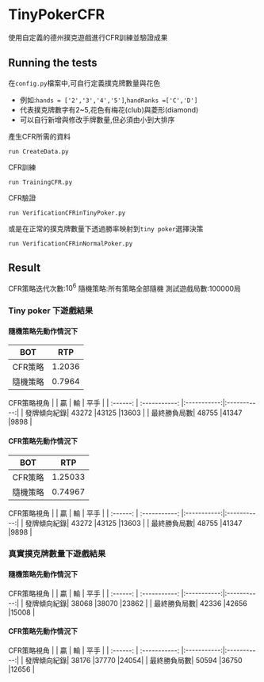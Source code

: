 # TinyPokerCFR
使用自定義的德州撲克遊戲進行CFR訓練並驗證成果

## Running the tests
在`config.py`檔案中,可自行定義撲克牌數量與花色

* 例如:`hands = ['2','3','4','5']`,`handRanks =['C','D']`
* 代表撲克牌數字有2~5,花色有梅花(club)與菱形(diamond)
* 可以自行新增與修改手牌數量,但必須由小到大排序


產生CFR所需的資料
```
run CreateData.py
```
CFR訓練
```
run TrainingCFR.py
```
CFR驗證
```
run VerificationCFRinTinyPoker.py
```
或是在正常的撲克牌數量下透過勝率映射到`tiny poker`選擇決策
```
run VerificationCFRinNormalPoker.py
```
## Result 
CFR策略迭代次數:$10^6$
隨機策略:所有策略全部隨機
測試遊戲局數:100000局
### Tiny poker 下遊戲結果
#### 隨機策略先動作情況下
| BOT | RTP |
| :------: | :-----------: |
| CFR策略| 1.2036 |
| 隨機策略 | 0.7964 |

CFR策略視角
|   | 贏 | 輸 | 平手 |
| :------: | :-----------: |:-----------:|:-----------:|
| 發牌傾向紀錄| 43272 |43125 |13603 |
| 最終勝負局數| 48755 |41347 |9898 |

#### CFR策略先動作情況下
| BOT | RTP |
| :------: | :-----------: |
| CFR策略| 1.25033 |
| 隨機策略 | 0.74967 |

CFR策略視角
|   | 贏 | 輸 | 平手 |
| :------: | :-----------: |:-----------:|:-----------:|
| 發牌傾向紀錄| 43272 |43125 |13603 |
| 最終勝負局數| 48755 |41347 |9898 |

### 真實撲克牌數量下遊戲結果
#### 隨機策略先動作情況下

CFR策略視角
|   | 贏 | 輸 | 平手 |
| :------: | :-----------: |:-----------:|:-----------:|
| 發牌傾向紀錄| 38068 |38070 |23862 |
| 最終勝負局數| 42336 |42656 |15008 |

#### CFR策略先動作情況下

CFR策略視角
|   | 贏 | 輸 | 平手 |
| :------: | :-----------: |:-----------:|:-----------:|
| 發牌傾向紀錄| 38176 |37770 |24054|
| 最終勝負局數| 50594 |36750 |12656 |

